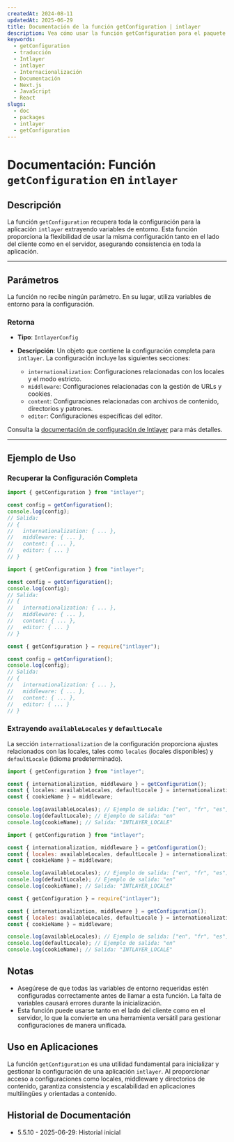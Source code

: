 ```yaml
---
createdAt: 2024-08-11
updatedAt: 2025-06-29
title: Documentación de la función getConfiguration | intlayer
description: Vea cómo usar la función getConfiguration para el paquete intlayer
keywords:
  - getConfiguration
  - traducción
  - Intlayer
  - intlayer
  - Internacionalización
  - Documentación
  - Next.js
  - JavaScript
  - React
slugs:
  - doc
  - packages
  - intlayer
  - getConfiguration
---
```


# Documentación: Función `getConfiguration` en `intlayer`

## Descripción

La función `getConfiguration` recupera toda la configuración para la aplicación `intlayer` extrayendo variables de entorno. Esta función proporciona la flexibilidad de usar la misma configuración tanto en el lado del cliente como en el servidor, asegurando consistencia en toda la aplicación.

---

## Parámetros

La función no recibe ningún parámetro. En su lugar, utiliza variables de entorno para la configuración.

### Retorna

- **Tipo**: `IntlayerConfig`
- **Descripción**: Un objeto que contiene la configuración completa para `intlayer`. La configuración incluye las siguientes secciones:

  - `internationalization`: Configuraciones relacionadas con los locales y el modo estricto.
  - `middleware`: Configuraciones relacionadas con la gestión de URLs y cookies.
  - `content`: Configuraciones relacionadas con archivos de contenido, directorios y patrones.
  - `editor`: Configuraciones específicas del editor.

Consulta la [documentación de configuración de Intlayer](https://github.com/aymericzip/intlayer/blob/main/docs/docs/es/configuration.md) para más detalles.

---

## Ejemplo de Uso

### Recuperar la Configuración Completa

```typescript codeFormat="typescript"
import { getConfiguration } from "intlayer";

const config = getConfiguration();
console.log(config);
// Salida:
// {
//   internationalization: { ... },
//   middleware: { ... },
//   content: { ... },
//   editor: { ... }
// }
```

```javascript codeFormat="esm"
import { getConfiguration } from "intlayer";

const config = getConfiguration();
console.log(config);
// Salida:
// {
//   internationalization: { ... },
//   middleware: { ... },
//   content: { ... },
//   editor: { ... }
// }
```

```javascript codeFormat="commonjs"
const { getConfiguration } = require("intlayer");

const config = getConfiguration();
console.log(config);
// Salida:
// {
//   internationalization: { ... },
//   middleware: { ... },
//   content: { ... },
//   editor: { ... }
// }
```

### Extrayendo `availableLocales` y `defaultLocale`

La sección `internationalization` de la configuración proporciona ajustes relacionados con las locales, tales como `locales` (locales disponibles) y `defaultLocale` (idioma predeterminado).

```typescript codeFormat="typescript"
import { getConfiguration } from "intlayer";

const { internationalization, middleware } = getConfiguration();
const { locales: availableLocales, defaultLocale } = internationalization;
const { cookieName } = middleware;

console.log(availableLocales); // Ejemplo de salida: ["en", "fr", "es"]
console.log(defaultLocale); // Ejemplo de salida: "en"
console.log(cookieName); // Salida: "INTLAYER_LOCALE"
```

```javascript codeFormat="esm"
import { getConfiguration } from "intlayer";

const { internationalization, middleware } = getConfiguration();
const { locales: availableLocales, defaultLocale } = internationalization;
const { cookieName } = middleware;

console.log(availableLocales); // Ejemplo de salida: ["en", "fr", "es"]
console.log(defaultLocale); // Ejemplo de salida: "en"
console.log(cookieName); // Salida: "INTLAYER_LOCALE"
```

```javascript codeFormat="commonjs"
const { getConfiguration } = require("intlayer");

const { internationalization, middleware } = getConfiguration();
const { locales: availableLocales, defaultLocale } = internationalization;
const { cookieName } = middleware;

console.log(availableLocales); // Ejemplo de salida: ["en", "fr", "es"]
console.log(defaultLocale); // Ejemplo de salida: "en"
console.log(cookieName); // Salida: "INTLAYER_LOCALE"
```

## Notas

- Asegúrese de que todas las variables de entorno requeridas estén configuradas correctamente antes de llamar a esta función. La falta de variables causará errores durante la inicialización.
- Esta función puede usarse tanto en el lado del cliente como en el servidor, lo que la convierte en una herramienta versátil para gestionar configuraciones de manera unificada.

## Uso en Aplicaciones

La función `getConfiguration` es una utilidad fundamental para inicializar y gestionar la configuración de una aplicación `intlayer`. Al proporcionar acceso a configuraciones como locales, middleware y directorios de contenido, garantiza consistencia y escalabilidad en aplicaciones multilingües y orientadas a contenido.

## Historial de Documentación

- 5.5.10 - 2025-06-29: Historial inicial
